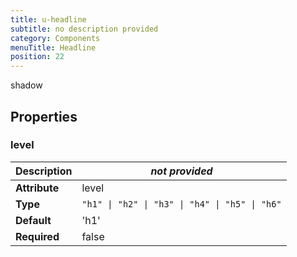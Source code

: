 ```yaml
---
title: u-headline
subtitle: no description provided
category: Components
menuTitle: Headline
position: 22
---
```


<badge> shadow </badge>








## Properties

### level
|**Description**|*not provided*|
|---|---|
|**Attribute**|level|
|**Type**|`"h1" \| "h2" \| "h3" \| "h4" \| "h5" \| "h6"`|
|**Default**|'h1'|
|**Required**|false|















